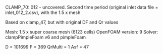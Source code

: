 CLAMP_70: 012 - uncovered. Second time period (original inlet data file = inlet_012_2.csv), with the 1.5 x mesh

Based on clamp_47, but with original DF and Qr values

Mesh: 1.5 x super coarse mesh (6123  cells)
OpenFOAM version: 9
Solver: clampPimpleFoam v6 and pimpleFoam

D = 101699
F = 369
QrMulti = 1
Asf = 47
